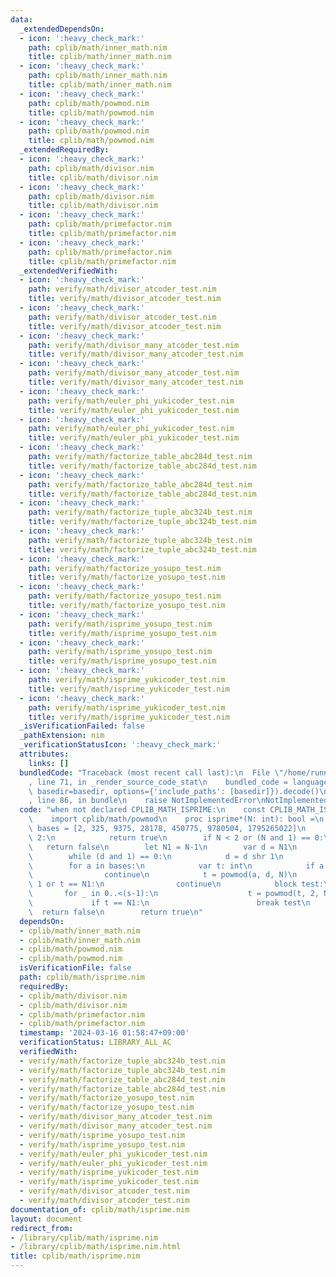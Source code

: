```yaml
---
data:
  _extendedDependsOn:
  - icon: ':heavy_check_mark:'
    path: cplib/math/inner_math.nim
    title: cplib/math/inner_math.nim
  - icon: ':heavy_check_mark:'
    path: cplib/math/inner_math.nim
    title: cplib/math/inner_math.nim
  - icon: ':heavy_check_mark:'
    path: cplib/math/powmod.nim
    title: cplib/math/powmod.nim
  - icon: ':heavy_check_mark:'
    path: cplib/math/powmod.nim
    title: cplib/math/powmod.nim
  _extendedRequiredBy:
  - icon: ':heavy_check_mark:'
    path: cplib/math/divisor.nim
    title: cplib/math/divisor.nim
  - icon: ':heavy_check_mark:'
    path: cplib/math/divisor.nim
    title: cplib/math/divisor.nim
  - icon: ':heavy_check_mark:'
    path: cplib/math/primefactor.nim
    title: cplib/math/primefactor.nim
  - icon: ':heavy_check_mark:'
    path: cplib/math/primefactor.nim
    title: cplib/math/primefactor.nim
  _extendedVerifiedWith:
  - icon: ':heavy_check_mark:'
    path: verify/math/divisor_atcoder_test.nim
    title: verify/math/divisor_atcoder_test.nim
  - icon: ':heavy_check_mark:'
    path: verify/math/divisor_atcoder_test.nim
    title: verify/math/divisor_atcoder_test.nim
  - icon: ':heavy_check_mark:'
    path: verify/math/divisor_many_atcoder_test.nim
    title: verify/math/divisor_many_atcoder_test.nim
  - icon: ':heavy_check_mark:'
    path: verify/math/divisor_many_atcoder_test.nim
    title: verify/math/divisor_many_atcoder_test.nim
  - icon: ':heavy_check_mark:'
    path: verify/math/euler_phi_yukicoder_test.nim
    title: verify/math/euler_phi_yukicoder_test.nim
  - icon: ':heavy_check_mark:'
    path: verify/math/euler_phi_yukicoder_test.nim
    title: verify/math/euler_phi_yukicoder_test.nim
  - icon: ':heavy_check_mark:'
    path: verify/math/factorize_table_abc284d_test.nim
    title: verify/math/factorize_table_abc284d_test.nim
  - icon: ':heavy_check_mark:'
    path: verify/math/factorize_table_abc284d_test.nim
    title: verify/math/factorize_table_abc284d_test.nim
  - icon: ':heavy_check_mark:'
    path: verify/math/factorize_tuple_abc324b_test.nim
    title: verify/math/factorize_tuple_abc324b_test.nim
  - icon: ':heavy_check_mark:'
    path: verify/math/factorize_tuple_abc324b_test.nim
    title: verify/math/factorize_tuple_abc324b_test.nim
  - icon: ':heavy_check_mark:'
    path: verify/math/factorize_yosupo_test.nim
    title: verify/math/factorize_yosupo_test.nim
  - icon: ':heavy_check_mark:'
    path: verify/math/factorize_yosupo_test.nim
    title: verify/math/factorize_yosupo_test.nim
  - icon: ':heavy_check_mark:'
    path: verify/math/isprime_yosupo_test.nim
    title: verify/math/isprime_yosupo_test.nim
  - icon: ':heavy_check_mark:'
    path: verify/math/isprime_yosupo_test.nim
    title: verify/math/isprime_yosupo_test.nim
  - icon: ':heavy_check_mark:'
    path: verify/math/isprime_yukicoder_test.nim
    title: verify/math/isprime_yukicoder_test.nim
  - icon: ':heavy_check_mark:'
    path: verify/math/isprime_yukicoder_test.nim
    title: verify/math/isprime_yukicoder_test.nim
  _isVerificationFailed: false
  _pathExtension: nim
  _verificationStatusIcon: ':heavy_check_mark:'
  attributes:
    links: []
  bundledCode: "Traceback (most recent call last):\n  File \"/home/runner/.local/lib/python3.10/site-packages/onlinejudge_verify/documentation/build.py\"\
    , line 71, in _render_source_code_stat\n    bundled_code = language.bundle(stat.path,\
    \ basedir=basedir, options={'include_paths': [basedir]}).decode()\n  File \"/home/runner/.local/lib/python3.10/site-packages/onlinejudge_verify/languages/nim.py\"\
    , line 86, in bundle\n    raise NotImplementedError\nNotImplementedError\n"
  code: "when not declared CPLIB_MATH_ISPRIME:\n    const CPLIB_MATH_ISPRIME* = 1\n\
    \    import cplib/math/powmod\n    proc isprime*(N: int): bool =\n        let\
    \ bases = [2, 325, 9375, 28178, 450775, 9780504, 1795265022]\n        if N ==\
    \ 2:\n            return true\n        if N < 2 or (N and 1) == 0:\n         \
    \   return false\n        let N1 = N-1\n        var d = N1\n        var s = 0\n\
    \        while (d and 1) == 0:\n            d = d shr 1\n            s += 1\n\
    \        for a in bases:\n            var t: int\n            if a mod N == 0:\n\
    \                continue\n            t = powmod(a, d, N)\n            if t ==\
    \ 1 or t == N1:\n                continue\n            block test:\n         \
    \       for _ in 0..<(s-1):\n                    t = powmod(t, 2, N)\n       \
    \             if t == N1:\n                        break test\n              \
    \  return false\n        return true\n"
  dependsOn:
  - cplib/math/inner_math.nim
  - cplib/math/inner_math.nim
  - cplib/math/powmod.nim
  - cplib/math/powmod.nim
  isVerificationFile: false
  path: cplib/math/isprime.nim
  requiredBy:
  - cplib/math/divisor.nim
  - cplib/math/divisor.nim
  - cplib/math/primefactor.nim
  - cplib/math/primefactor.nim
  timestamp: '2024-03-16 01:58:47+09:00'
  verificationStatus: LIBRARY_ALL_AC
  verifiedWith:
  - verify/math/factorize_tuple_abc324b_test.nim
  - verify/math/factorize_tuple_abc324b_test.nim
  - verify/math/factorize_table_abc284d_test.nim
  - verify/math/factorize_table_abc284d_test.nim
  - verify/math/factorize_yosupo_test.nim
  - verify/math/factorize_yosupo_test.nim
  - verify/math/divisor_many_atcoder_test.nim
  - verify/math/divisor_many_atcoder_test.nim
  - verify/math/isprime_yosupo_test.nim
  - verify/math/isprime_yosupo_test.nim
  - verify/math/euler_phi_yukicoder_test.nim
  - verify/math/euler_phi_yukicoder_test.nim
  - verify/math/isprime_yukicoder_test.nim
  - verify/math/isprime_yukicoder_test.nim
  - verify/math/divisor_atcoder_test.nim
  - verify/math/divisor_atcoder_test.nim
documentation_of: cplib/math/isprime.nim
layout: document
redirect_from:
- /library/cplib/math/isprime.nim
- /library/cplib/math/isprime.nim.html
title: cplib/math/isprime.nim
---
```

